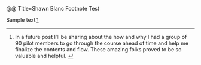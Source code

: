 @@ Title=Shawn Blanc Footnote Test

<p>Sample text.<a class="fn" href="#fc_fn1" id="fc_fnr1">1</a></p>

<div class="footnotes">
<hr />
	<ol>
		<li id="fc_fn1">In a future post I&#8217;ll be sharing about the how and why I had a group of 90 pilot members to go through the course ahead of time and help me finalize the contents and flow. These amazing folks proved to be so valuable and helpful. <a href="#fc_fnr1" title="Back To Top">&#8629;</a>
		</li>
	</ol>
</div>